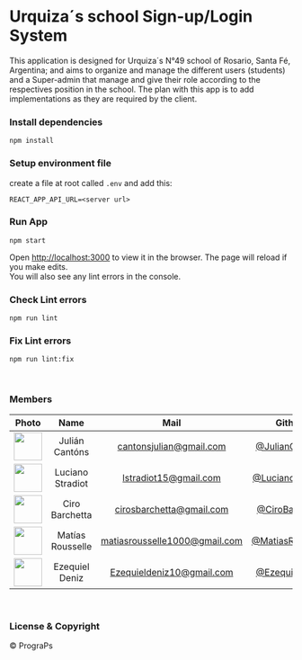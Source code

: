 # Urquiza´s school Sign-up/Login System

This application is designed for Urquiza´s N°49 school of Rosario, Santa Fé, Argentina; and aims to organize and manage the different users (students) and a Super-admin that manage and give their role according to the respectives position in the school. The plan with this app is to add implementations as they are required by the client.

### Install dependencies

    npm install

### Setup environment file

create a file at root called `.env` and add this:

    REACT_APP_API_URL=<server url>

### Run App

    npm start

Open [http://localhost:3000](http://localhost:3000) to view it in the browser.
The page will reload if you make edits.\
You will also see any lint errors in the console.

### Check Lint errors

    npm run lint

### Fix Lint errors

    npm run lint:fix

<br>

### Members

|                                                   Photo                                                    |       Name       |             Mail              |                         Github                         |
| :--------------------------------------------------------------------------------------------------------: | :--------------: | :---------------------------: | :----------------------------------------------------: |
| <img src="https://avatars.githubusercontent.com/u/81594755?v=4" height="50" width="50" border-radius="50"> |  Julián Cantóns  |    cantonsjulian@gmail.com    |   [@JulianCantons](https://github.com/JulianCantons)   |
|          <img src="https://avatars.githubusercontent.com/u/99558033?v=4" height="50" width="50">           | Luciano Stradiot |     lstradiot15@gmail.com     | [@LucianoStradiot](https://github.com/LucianoStradiot) |
|          <img src="https://avatars.githubusercontent.com/u/147732038?v=4" height="50" width="50">          |  Ciro Barchetta  |   cirosbarchetta@gmail.com    |      [@CiroBarchetta](https://github.com/Cirox98)      |
|          <img src="https://avatars.githubusercontent.com/u/144960523?v=4" height="50" width="50">          | Matías Rousselle | matiasrousselle1000@gmail.com |    [@MatiasRousselle](https://github.com/Matrou464)    |
|          <img src="https://avatars.githubusercontent.com/u/123700506?v=4" height="50" width="50">          |  Ezequiel Deniz  |   Ezequieldeniz10@gmail.com   |    [@EzequielDeniz](https://github.com/EzeDeniz10)     |

<br>

### License & Copyright

© PrograPs
